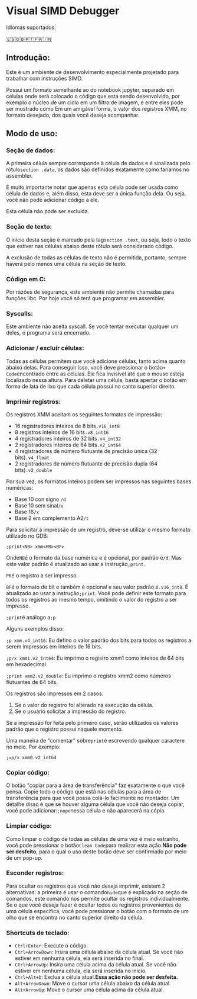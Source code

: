 # Visual SIMD Debugger

Idiomas suportados:

[🇪🇸](/README.md)[🇬🇧](/readmeTranslations/README.en.md)[🇵🇹](/readmeTranslations/README.pt.md)[🇫🇷](/../readmeTranslations/README.fr.md)[🇮🇳](/../readmeTranslations/README.hi.md)

## Introdução:

Este é um ambiente de desenvolvimento especialmente projetado para trabalhar com instruções SIMD.

Possui um formato semelhante ao do notebook jupyter, separado em células onde será colocado o código que está sendo desenvolvido, por exemplo o núcleo de um ciclo em um filtro de imagem, e entre eles pode ser mostrado como Em um amigável forma, o valor dos registros XMM, no formato desejado, dos quais você deseja acompanhar.

## Modo de uso:

### Seção de dados:

A primeira célula sempre corresponde à célula de dados e é sinalizada pelo rótulo`section .data`, os dados são definidos exatamente como faríamos no assembler.

É muito importante notar que apenas esta célula pode ser usada como célula de dados e, além disso, esta deve ser a única função dela. Ou seja, você não pode adicionar código a ele.

Esta célula não pode ser excluída.

### Seção de texto:

O início desta seção é marcado pela tag`section .text`, ou seja, todo o texto que estiver nas células abaixo deste rótulo será considerado código.

A exclusão de todas as células de texto não é permitida, portanto, sempre haverá pelo menos uma célula na seção de texto.

### Código em C:

Por razões de segurança, este ambiente não permite chamadas para funções libc. Por hoje você só terá que programar em assembler.

### Syscalls:

Este ambiente não aceita syscall. Se você tentar executar qualquer um deles, o programa será encerrado.

### Adicionar / excluir células:

Todas as células permitem que você adicione células, tanto acima quanto abaixo delas. Para conseguir isso, você deve pressionar o botão`+ Code`encontrado entre as células. Ele fica invisível até que o mouse esteja localizado nessa altura.
Para deletar uma célula, basta apertar o botão em forma de lata de lixo que cada célula possui no canto superior direito.

### Imprimir registros:

Os registros XMM aceitam os seguintes formatos de impressão:

-   16 registradores inteiros de 8 bits`.v16_int8`
-   8 registros inteiros de 16 bits`.v8_int16`
-   4 registradores inteiros de 32 bits`.v4_int32`
-   2 registradores inteiros de 64 bits`.v2_int64`
-   4 registradores de número flutuante de precisão única (32 bits)`.v4_float`
-   2 registradores de número flutuante de precisão dupla (64 bits)`.v2_double`

Por sua vez, os formatos inteiros podem ser impressos nas seguintes bases numéricas:

-   Base 10 con signo `/d`
-   Base 10 sem sinal`/u`
-   Base 16`/x`
-   Base 2 em complemento A2`/t`

Para solicitar a impressão de um registro, deve-se utilizar o mesmo formato utilizado no GDB:

`;print<NB> xmm<PR><BF>`

Onde`NB`é o formato da base numérica e é opcional, por padrão é`/d`. Mas este valor padrão é atualizado ao usar a instrução`;print`.

`PR`é o registro a ser impresso.

`BF`é o formato de bit e também é opcional e seu valor padrão é`.v16_int8`. É atualizado ao usar a instrução`;print`. Você pode definir este formato para todos os registros ao mesmo tempo, omitindo o valor do registro a ser impresso.

`;print`é análogo a`;p`

Alguns exemplos disso:

`;p xmm.v4_int16`: Eu defino o valor padrão dos bits para todos os registros a serem impressos em inteiros de 16 bits.

`;p/x xmm1.v2_int64`: Eu imprimo o registro xmm1 como inteiros de 64 bits em hexadecimal

`;print xmm2.v2_double`: Eu imprimo o registro xmm2 como números flutuantes de 64 bits.

Os registros são impressos em 2 casos.

1) Se o valor do registro foi alterado na execução da célula.
2) Se o usuário solicitar a impressão do registro.

Se a impressão for feita pelo primeiro caso, serão utilizados os valores padrão que o registro possui naquele momento.

Uma maneira de "comentar" sobre`print`é escrevendo qualquer caractere no meio. Por exemplo:

`;=p/x xmm0.v2_int64`

### Copiar código:

O botão "copiar para a área de transferência" faz exatamente o que você pensa. Copie todo o código que está nas células para a área de transferência para que você possa colá-lo facilmente no montador. Um detalhe disso é que se houver alguma célula que você não deseja copiar, você pode adicionar:`;nope`nessa célula e não aparecerá na cópia.

### Limpiar código:

Como limpar o código de todas as células de uma vez é meio estranho, você pode pressionar o botão`Clean Code`para realizar esta ação.**Não pode ser desfeito**, para o qual o uso deste botão deve ser confirmado por meio de um pop-up.

### Esconder registros:

Para ocultar os registros que você não deseja imprimir, existem 2 alternativas: a primeira é usar o comando`hide`que é explicado na seção de comandos, este comando nos permite ocultar os registros individualmente. Se o que você deseja fazer é ocultar todos os registros provenientes de uma célula específica, você pode pressionar o botão com o formato de um olho que se encontra no canto superior direito da célula.

### Shortcuts de teclado:

-   `Ctrl+Enter`: Execute o código.
-   `Ctrl+ArrowDown`: Insira uma célula abaixo da célula atual. Se você não estiver em nenhuma célula, ela será inserida no final.
-   `Ctrl+ArrowUp`: Insira uma célula acima da célula atual. Se você não estiver em nenhuma célula, ela será inserida no início.
-   `Ctrl+Alt+D`: Exclua a célula atual.**Essa ação não pode ser desfeita.**
-   `Alt+ArrowDown`: Move o cursor uma célula abaixo da célula atual.
-   `Alt+ArrowUp`: Move o cursor uma célula acima da célula atual.
